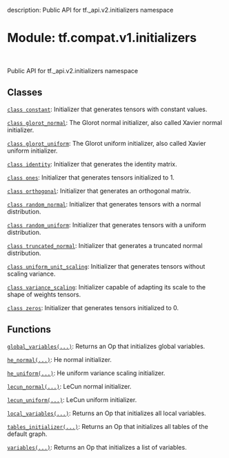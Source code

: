 description: Public API for tf._api.v2.initializers namespace

<div itemscope itemtype="http://developers.google.com/ReferenceObject">
<meta itemprop="name" content="tf.compat.v1.initializers" />
<meta itemprop="path" content="Stable" />
</div>

# Module: tf.compat.v1.initializers

<!-- Insert buttons and diff -->

<table class="tfo-notebook-buttons tfo-api nocontent" align="left">

</table>



Public API for tf._api.v2.initializers namespace



## Classes

[`class constant`](../../../tf/compat/v1/constant_initializer.md): Initializer that generates tensors with constant values.

[`class glorot_normal`](../../../tf/compat/v1/glorot_normal_initializer.md): The Glorot normal initializer, also called Xavier normal initializer.

[`class glorot_uniform`](../../../tf/compat/v1/glorot_uniform_initializer.md): The Glorot uniform initializer, also called Xavier uniform initializer.

[`class identity`](../../../tf/compat/v1/initializers/identity.md): Initializer that generates the identity matrix.

[`class ones`](../../../tf/compat/v1/ones_initializer.md): Initializer that generates tensors initialized to 1.

[`class orthogonal`](../../../tf/compat/v1/orthogonal_initializer.md): Initializer that generates an orthogonal matrix.

[`class random_normal`](../../../tf/compat/v1/random_normal_initializer.md): Initializer that generates tensors with a normal distribution.

[`class random_uniform`](../../../tf/compat/v1/random_uniform_initializer.md): Initializer that generates tensors with a uniform distribution.

[`class truncated_normal`](../../../tf/compat/v1/truncated_normal_initializer.md): Initializer that generates a truncated normal distribution.

[`class uniform_unit_scaling`](../../../tf/compat/v1/uniform_unit_scaling_initializer.md): Initializer that generates tensors without scaling variance.

[`class variance_scaling`](../../../tf/compat/v1/variance_scaling_initializer.md): Initializer capable of adapting its scale to the shape of weights tensors.

[`class zeros`](../../../tf/compat/v1/zeros_initializer.md): Initializer that generates tensors initialized to 0.

## Functions

[`global_variables(...)`](../../../tf/compat/v1/global_variables_initializer.md): Returns an Op that initializes global variables.

[`he_normal(...)`](../../../tf/compat/v1/initializers/he_normal.md): He normal initializer.

[`he_uniform(...)`](../../../tf/compat/v1/initializers/he_uniform.md): He uniform variance scaling initializer.

[`lecun_normal(...)`](../../../tf/compat/v1/initializers/lecun_normal.md): LeCun normal initializer.

[`lecun_uniform(...)`](../../../tf/compat/v1/initializers/lecun_uniform.md): LeCun uniform initializer.

[`local_variables(...)`](../../../tf/compat/v1/local_variables_initializer.md): Returns an Op that initializes all local variables.

[`tables_initializer(...)`](../../../tf/compat/v1/tables_initializer.md): Returns an Op that initializes all tables of the default graph.

[`variables(...)`](../../../tf/compat/v1/variables_initializer.md): Returns an Op that initializes a list of variables.


